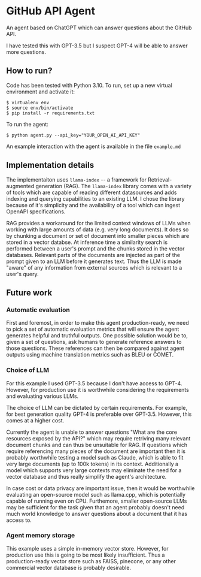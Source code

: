 # GitHub API Agent

An agent based on ChatGPT which can answer questions about the GitHub API.

I have tested this with GPT-3.5 but I suspect GPT-4 will be able to answer more questions.

## How to run?

Code has been tested with Python 3.10. To run, set up a new virtual environment and activate it:

```
$ virtualenv env
$ source env/bin/activate
$ pip install -r requirements.txt
```

To run the agent:

```
$ python agent.py --api_key="YOUR_OPEN_AI_API_KEY"
```

An example interaction with the agent is available in the file `example.md`

## Implementation details

The implementaiton uses `llama-index` -- a framework for Retrieval-augmented generation (RAG). The `llama-index` library comes with a variety of tools which are capable of reading different datasources and adds indexing and querying capabilities to an existing LLM. I chose the library because of it's simplicity and the availability of a tool which can ingest OpenAPI specifications.

RAG provides a workaround for the limited context windows of LLMs when working with large amounts of data (e.g. very long documents). It does so by chunking a document or set of document into smaller pieces which are stored in a vector databse. At inference time a similarity search is performed between a user's prompt and the chunks stored in the vector databases. Relevant parts of the documents are injected as part of the prompt given to an LLM before it generates text. Thus the LLM is made "aware" of any information from external sources which is relevant to a user's query.

## Future work

### Automatic evaluation

First and foremost, in order to make this agent production-ready, we need to pick a set of automatic evaluation metrics that will ensure the agent generates helpful and truthful outputs. One possible solution would be to, given a set of questions, ask humans to generate reference answers to those questions. These references can then be compared against agent outputs using machine translation metrics such as BLEU or COMET.

### Choice of LLM

For this example I used GPT-3.5 because I don't have access to GPT-4. However, for production use it is worthwhile considering the requirements and evaluating various LLMs.

The choice of LLM can be dictated by certain requirements. For example, for best generation quality GPT-4 is preferable over GPT-3.5. However, this comes at a higher cost.

Currently the agent is unable to answer questions "What are the core resources exposed by the API?" which may require retriving many relevant document chunks and can thus be unsuitable for RAG. If questions which require referencing many pieces of the document are important then it is probably worthwhile testing a model such as Claude, which is able to fit very large documents (up to 100k tokens) in its context. Additionally a model which supports very large contexts may eliminate the need for a vector database and thus really simplify the agent's architecture.

In case cost or data privacy are important issue, then it would be worthwhile evaluating an open-source model such as llama.cpp, which is potentially capable of running even on CPU. Furthemore, smaller open-source LLMs may be sufficient for the task given that an agent probably doesn't need much world knowledge to answer questions about a document that it has access to.

### Agent memory storage

This example uses a simple in-memory vector store. However, for production use this is going to be most likely insufficient. Thus a production-ready vector store such as FAISS, pinecone, or any other commercial vector database is probably desirable.
